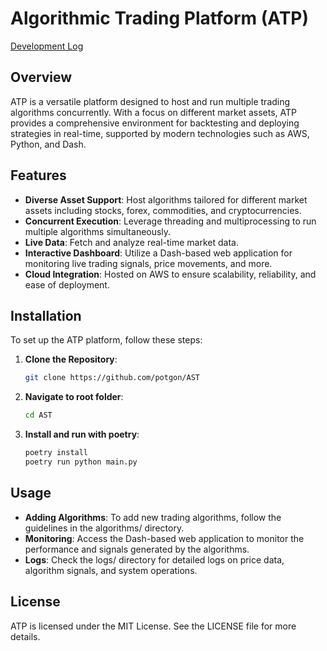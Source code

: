 # Algorithmic Trading Platform (ATP) 
[Development Log](https://potgon.notion.site/Development-Log-0a4f8373e7e8472f8203e4b1972906ca?pvs=4)
## Overview

ATP is a versatile platform designed to host and run multiple trading algorithms concurrently. With a focus on different market assets, ATP provides a comprehensive environment for backtesting and deploying strategies in real-time, supported by modern technologies such as AWS, Python, and Dash.

## Features

- **Diverse Asset Support**: Host algorithms tailored for different market assets including stocks, forex, commodities, and cryptocurrencies.
- **Concurrent Execution**: Leverage threading and multiprocessing to run multiple algorithms simultaneously.
- **Live Data**: Fetch and analyze real-time market data.
- **Interactive Dashboard**: Utilize a Dash-based web application for monitoring live trading signals, price movements, and more.
- **Cloud Integration**: Hosted on AWS to ensure scalability, reliability, and ease of deployment.

## Installation

To set up the ATP platform, follow these steps:

1. **Clone the Repository**:
   ```sh
   git clone https://github.com/potgon/AST
2. **Navigate to root folder**:
   ```sh
   cd AST
3. **Install and run with poetry**:
   ```sh
   poetry install
   poetry run python main.py

## Usage
- **Adding Algorithms**: To add new trading algorithms, follow the guidelines in the algorithms/ directory.
- **Monitoring**: Access the Dash-based web application to monitor the performance and signals generated by the algorithms.
- **Logs**: Check the logs/ directory for detailed logs on price data, algorithm signals, and system operations.

## License
ATP is licensed under the MIT License. See the LICENSE file for more details.
